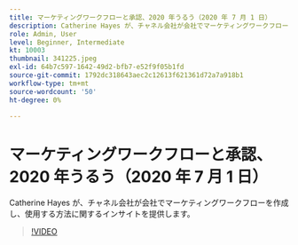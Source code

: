 ```yaml
---
title: マーケティングワークフローと承認、2020 年うるう（2020 年 7 月 1 日）
description: Catherine Hayes が、チャネル会社が会社でマーケティングワークフローを作成し、使用する方法に関するインサイトを提供します。
role: Admin, User
level: Beginner, Intermediate
kt: 10003
thumbnail: 341225.jpeg
exl-id: 64b7c597-1642-49d2-bfb7-e52f9f05b1fd
source-git-commit: 1792dc318643aec2c12613f621361d72a7a918b1
workflow-type: tm+mt
source-wordcount: '50'
ht-degree: 0%

---
```


# マーケティングワークフローと承認、2020 年うるう（2020 年 7 月 1 日）

Catherine Hayes が、チャネル会社が会社でマーケティングワークフローを作成し、使用する方法に関するインサイトを提供します。

>[!VIDEO](https://video.tv.adobe.com/v/341225/?quality=12&learn=on)
